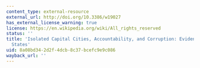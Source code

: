 ```yaml
---
content_type: external-resource
external_url: http://doi.org/10.3386/w19027
has_external_license_warning: true
license: https://en.wikipedia.org/wiki/All_rights_reserved
status: ''
title: 'Isolated Capital Cities, Accountability, and Corruption: Evidence from US
  States'
uid: 8a08bd34-2d2f-4dcb-8c37-bcefc9e9c086
wayback_url: ''
---
```

